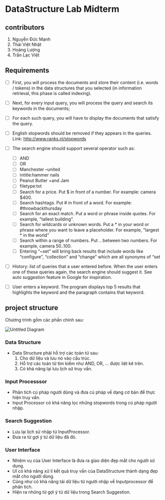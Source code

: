# DataStructure Lab Midterm
## contributors
1. Nguyễn Đức Mạnh
2. Thái Việt Nhật    
3. Hoàng Lượng
4. Trần Lạc Việt

## Requirements
- [ ] First, you will process the documents and store their content (i.e. words / tokens) in the data structures that you selected (in information retrieval, this phase is called indexing).

- [ ] Next, for every input query, you will process the query and search its keywords in the documents;

- [ ] For each such query, you will have to display the documents that satisfy the query.

- [ ] English stopwords should be removed if they appears in the queries. Link: http://www.ranks.nl/stopwords

- [ ] The search engine should support several operator such as:
    - [ ] AND
    - [ ] OR
    - [ ] Manchester –united 
    - [ ] intitle:hammer nails
    - [ ] Peanut Butter +and Jam
    - [ ] filetype:txt
    - [ ] Search for a price. Put $ in front of a number. For example: camera $400.
    - [ ] Search hashtags. Put # in front of a word. For example: #throwbackthursday
    - [ ] Search for an exact match. Put a word or phrase inside quotes. For example, "tallest building".
    - [ ] Search for wildcards or unknown words. Put a * in your word or phrase where you want to leave a placeholder. For example, "largest * in the world"
    - [ ] Search within a range of numbers. Put .. between two numbers. For example, camera $50..$100.
    - [ ] Entering “~set” will bring back results that include words like “configure”, “collection” and “change” which are all synonyms of “set

- [ ] History: list of queries that a user entered before. When the user enters one of these queries again, the search engine should suggest it. See auto suggestion feature in Google for inspiration.
- [ ] User enters a keyword. The program displays top 5 results that highlights the keyword and the paragraph contains that keyword.

## project structure
Chương trình gồm các phần chính sau:

![Untitled Diagram](https://user-images.githubusercontent.com/22610648/126887065-09f3fc01-3139-488b-8d49-7713884819d0.png)


### Data Structure
- Data Structure phải hỗ trợ các toán tử sau:
    1. Cho dữ liệu và lưu nó vào cấu trúc.
    2. Hỗ trợ các toán tử tìm kiếm như AND, OR, ... được liệt kê trên.
    3. Có khả năng lại lưu lịch sử truy vấn.

### Input Processsor
- Phân tích cú pháp người dùng và đưa cú pháp về dạng cơ bản để thực hiện truy vấn.
- Input Processor có khả năng lọc những stopwords trong cú pháp người nhập.

### Search Suggestion
- Lưu lại lịch sử nhập từ InputProcessor.
- Đưa ra từ gợi ý từ dữ liệu đã đó.

### User Interface
- Nhiệm vụ của User Interface là đưa ra giao diện đẹp mắt cho người sử dụng. 
- UI có khả năng xử lí kết quả truy vấn của DataStructure thành dạng đẹp mắt cho người dùng. 
- Cũng như có khả năng tải dữ liệu từ người nhập về Inputprocessor để phân tích.
- Hiện ra những từ gợi ý từ dữ liệu trong Search Suggestion.
